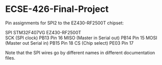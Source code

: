ECSE-426-Final-Project
======================

Pin assignments for SPI2 to the EZ430-RF2500T chipset:

SPI                           STM32F407VG       EZ430-RF2500T   
SCK (SPI clock)               PB13              Pin 16
MISO (Master in Serial out)   PB14              Pin 15
MOSI (Master out Serial in)   PB15              Pin 18
CS  (Chip select)             PE03              Pin 17

Note that the SPI wires go by different names in different documentation files.
